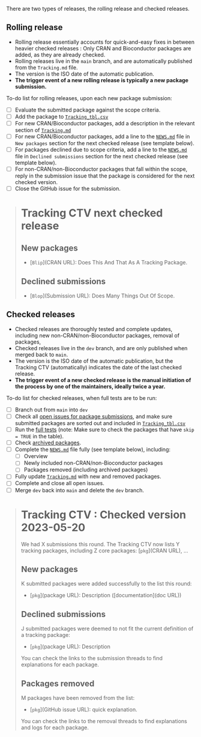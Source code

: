 There are two types of releases, the rolling release and checked releases.

## Rolling release

* Rolling release essentially accounts for quick-and-easy fixes in between
  heavier checked releases : Only CRAN and Bioconductor packages are added, as
  they are already checked.
* Rolling releases live in the `main` branch, and are automatically published
  from the `Tracking.md` file.
* The version is the ISO date of the automatic publication.
* **The trigger event of a new rolling release is typically a new package
  submission.**

To-do list for rolling releases, upon each new package submission:

- [ ] Evaluate the submitted package against the scope criteria.
- [ ] Add the package to
      [`Tracking_tbl.csv`](https://github.com/cran-task-views/Tracking/blob/main/checks/Tracking_tbl.csv)
- [ ] For new CRAN/Bioconductor packages, add a description in the relevant
      section of
      [`Tracking.md`](https://github.com/cran-task-views/Tracking/blob/main/Tracking.md)
- [ ] For new CRAN/Bioconductor packages, add a line to the
      [`NEWS.md`](https://github.com/cran-task-views/Tracking/blob/main/NEWS.md)
      file in `New packages` section for the next checked release (see template
      below).
- [ ] For packages declined due to scope criteria, add a line to the
      [`NEWS.md`](https://github.com/cran-task-views/Tracking/blob/main/NEWS.md)
      file in `Declined submissions` section for the next checked release (see
      template below).
- [ ] For non-CRAN/non-Bioconductor packages that fall within the scope, reply
      in the submission issue that the package is considered for the next
      checked version.
- [ ] Close the GitHub issue for the submission.

> # Tracking CTV next checked release
> 
> ## New packages
> 
> * [`Blip`](CRAN URL): Does This And That As A Tracking Package.
> 
> ## Declined submissions
> 
> * [`Blop`](Submission URL): Does Many Things Out Of Scope.


## Checked releases

* Checked releases are thoroughly tested and complete updates, including new
  non-CRAN/non-Bioconductor packages, removal of packages,
* Checked releases live in the `dev` branch, and are only published when merged
  back to `main`.
* The version is the ISO date of the automatic publication, but the Tracking CTV
  (automatically) indicates the date of the last checked release.
* **The trigger event of a new checked release is the manual initiation of the
  process by one of the maintainers, ideally twice a year.**

To-do list for checked releases, when full tests are to be run:

- [ ] Branch out from `main` into `dev`
- [ ] Check all [open issues for package
      submissions](https://github.com/cran-task-views/Tracking/issues?q=is%3Aissue+is%3Aopen+label%3Aadd-pkg),
      and make sure submitted packages are sorted out and included in
      [`Tracking_tbl.csv`](https://github.com/cran-task-views/Tracking/blob/main/checks/Tracking_tbl.csv)
- [ ] Run the [full
      tests](https://github.com/cran-task-views/Tracking/blob/main/CheckPackages.R)
      (note: Make sure to check the packages that have `skip = TRUE` in the
      table).
- [ ] Check [archived
      packages](https://github.com/cran-task-views/Tracking/issues/49).
- [ ] Complete the
      [`NEWS.md`](https://github.com/cran-task-views/Tracking/blob/main/NEWS.md)
      file fully (see template below), including:
    - [ ] Overview
    - [ ] Newly included non-CRAN/non-Bioconductor packages
    - [ ] Packages removed (including archived packages)
- [ ] Fully update
      [`Tracking.md`](https://github.com/cran-task-views/Tracking/blob/main/Tracking.md)
      with new and removed packages.
- [ ] Complete and close all open issues.
- [ ] Merge `dev` back into `main` and delete the `dev` branch.

> # Tracking CTV : Checked version 2023-05-20
> 
> We had X submissions this round. The Tracking CTV now lists Y tracking
> packages, including Z core packages: [`pkg`](CRAN URL), …
> 
> ## New packages
> 
> K submitted packages were added successfully to the list this round:
> 
>   * [`pkg`](package URL): Description ([documentation](doc URL))
> 
> ## Declined submissions
> 
> J submitted packages were deemed to not fit the current definition of a
> tracking package:
> 
>   * [`pkg`](package URL): Description
> 
> You can check the links to the submission threads to find explanations for
> each package.
> 
> ## Packages removed
> 
> M packages have been removed from the list:
> 
>   * [`pkg`](GitHub issue URL): quick explanation.
> 
> You can check the links to the removal threads to find explanations and logs
> for each package.
